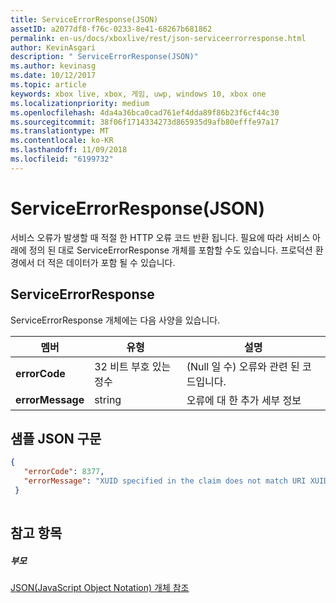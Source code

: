 ```yaml
---
title: ServiceErrorResponse(JSON)
assetID: a2077df8-f76c-0233-8e41-68267b681862
permalink: en-us/docs/xboxlive/rest/json-serviceerrorresponse.html
author: KevinAsgari
description: " ServiceErrorResponse(JSON)"
ms.author: kevinasg
ms.date: 10/12/2017
ms.topic: article
keywords: xbox live, xbox, 게임, uwp, windows 10, xbox one
ms.localizationpriority: medium
ms.openlocfilehash: 4da4a36bca0cad761ef4dda89f86b23f6cf44c30
ms.sourcegitcommit: 38f06f1714334273d865935d9afb80efffe97a17
ms.translationtype: MT
ms.contentlocale: ko-KR
ms.lasthandoff: 11/09/2018
ms.locfileid: "6199732"
---
```

# <a name="serviceerrorresponse-json"></a>ServiceErrorResponse(JSON)
서비스 오류가 발생할 때 적절 한 HTTP 오류 코드 반환 됩니다. 필요에 따라 서비스 아래에 정의 된 대로 ServiceErrorResponse 개체를 포함할 수도 있습니다. 프로덕션 환경에서 더 적은 데이터가 포함 될 수 있습니다. 
<a id="ID4EN"></a>

 
## <a name="serviceerrorresponse"></a>ServiceErrorResponse
 
ServiceErrorResponse 개체에는 다음 사양을 있습니다.
 
| 멤버| 유형| 설명| 
| --- | --- | --- | 
| <b>errorCode</b>| 32 비트 부호 있는 정수| (Null 일 수) 오류와 관련 된 코드입니다.| 
| <b>errorMessage</b>| string| 오류에 대 한 추가 세부 정보| 
  
<a id="ID4EVB"></a>

 
## <a name="sample-json-syntax"></a>샘플 JSON 구문
 

```json
{
   "errorCode": 8377,
   "errorMessage": "XUID specified in the claim does not match URI XUID."
 }
    
```

  
<a id="ID4E5B"></a>

 
## <a name="see-also"></a>참고 항목
 
<a id="ID4EAC"></a>

 
##### <a name="parent"></a>부모 

[JSON(JavaScript Object Notation) 개체 참조](atoc-xboxlivews-reference-json.md)

   
